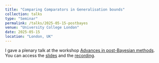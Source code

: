 ```yaml
---
title: "Comparing Comparators in Generalisation bounds"
collection: talks
type: "Seminar"
permalink: /talks/2025-05-15-postbayes
venue: "University College London"
date: 2025-05-15
location: "London, UK"
---
```


I gave a plenary talk at the workshop [Advances in post-Bayesian methods](https://postbayes.github.io/workshop2025/). You can access the [slides](https://bguedj.github.io/files/bguedj-talk-2025-postbayes.pdf) and the [recording](https://youtu.be/_qFRs__uuNo?si=yCVtb-sPYzX1IWSH).
